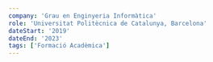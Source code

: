 ```yaml
---
company: 'Grau en Enginyeria Informàtica'
role: 'Universitat Politècnica de Catalunya, Barcelona'
dateStart: '2019'
dateEnd: '2023'
tags: ['Formació Acadèmica']
---
```

